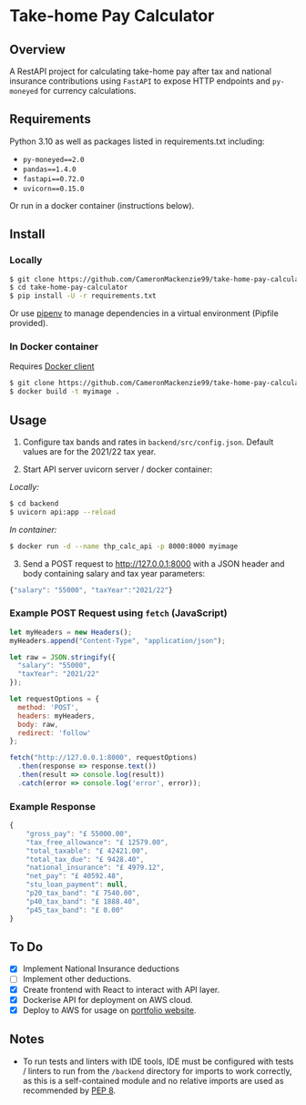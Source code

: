# Take-home Pay Calculator

## Overview

A RestAPI project for calculating take-home pay after tax and national insurance contributions using `FastAPI` to expose HTTP endpoints and `py-moneyed` for currency calculations.

## Requirements

Python 3.10 as well as packages listed in requirements.txt including:
- `py-moneyed==2.0`
- `pandas==1.4.0`
- `fastapi==0.72.0`
- `uvicorn==0.15.0`

Or run in a docker container (instructions below).
## Install
### Locally
```bash
$ git clone https://github.com/CameronMackenzie99/take-home-pay-calculator
$ cd take-home-pay-calculator
$ pip install -U -r requirements.txt
```
Or use [pipenv](https://pipenv.pypa.io/en/latest/) to manage dependencies in a virtual environment (Pipfile provided).

### In Docker container
Requires [Docker client](https://docs.docker.com/desktop/)
```bash
$ git clone https://github.com/CameronMackenzie99/take-home-pay-calculator
$ docker build -t myimage .
```


## Usage
1. Configure tax bands and rates in `backend/src/config.json`. Default values are for the 2021/22 tax year.

2. Start API server uvicorn server / docker container:

  *Locally:*
```bash
$ cd backend
$ uvicorn api:app --reload
```
  *In container:*
```bash
$ docker run -d --name thp_calc_api -p 8000:8000 myimage
```

3. Send a POST request to http://127.0.0.1:8000 with a JSON header and body containing salary and tax year parameters:
```javascript
{"salary": "55000", "taxYear":"2021/22"}
```
### Example POST Request using `fetch` (JavaScript)
```javascript
let myHeaders = new Headers();
myHeaders.append("Content-Type", "application/json");

let raw = JSON.stringify({
  "salary": "55000",
  "taxYear": "2021/22"
});

let requestOptions = {
  method: 'POST',
  headers: myHeaders,
  body: raw,
  redirect: 'follow'
};

fetch("http://127.0.0.1:8000", requestOptions)
  .then(response => response.text())
  .then(result => console.log(result))
  .catch(error => console.log('error', error));
  ```
### Example Response
```javascript
{
    "gross_pay": "£ 55000.00",
    "tax_free_allowance": "£ 12579.00",
    "total_taxable": "£ 42421.00",
    "total_tax_due": "£ 9428.40",
    "national_insurance": "£ 4979.12",
    "net_pay": "£ 40592.48",
    "stu_loan_payment": null,
    "p20_tax_band": "£ 7540.00",
    "p40_tax_band": "£ 1888.40",
    "p45_tax_band": "£ 0.00"
}
```
## To Do 
- [x] Implement National Insurance deductions
- [ ] Implement other deductions.
- [x] Create frontend with React to interact with API layer.
- [x] Dockerise API for deployment on AWS cloud.
- [x] Deploy to AWS for usage on [portfolio website](https://github.com/CameronMackenzie99/portfolio-website).

## Notes
- To run tests and linters with IDE tools, IDE must be configured with tests / linters to run from the `/backend` directory for imports to work correctly, as this is a self-contained module and no relative imports are used as recommended by [PEP 8](https://www.python.org/dev/peps/pep-0008/#imports). 
